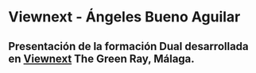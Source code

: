 # Viewnext - Ángeles Bueno Aguilar

## Presentación de la formación Dual desarrollada en [Viewnext](https://www.viewnext.com/) The Green Ray, Málaga.
